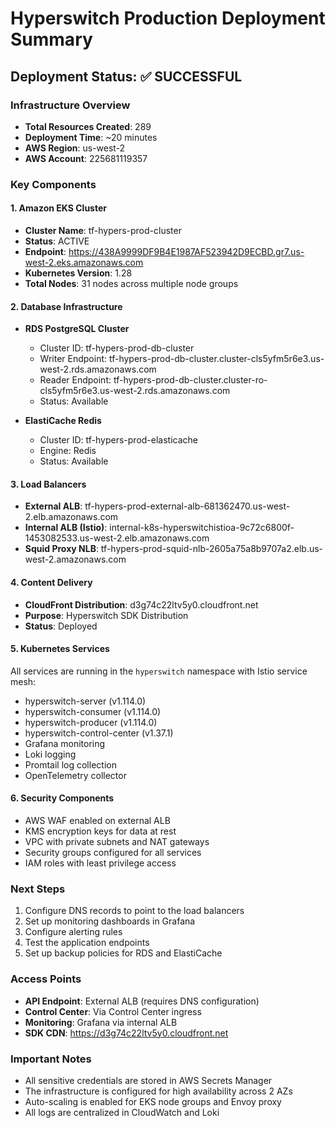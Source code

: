 # Hyperswitch Production Deployment Summary

## Deployment Status: ✅ SUCCESSFUL

### Infrastructure Overview

- **Total Resources Created**: 289
- **Deployment Time**: ~20 minutes
- **AWS Region**: us-west-2
- **AWS Account**: 225681119357

### Key Components

#### 1. Amazon EKS Cluster

- **Cluster Name**: tf-hypers-prod-cluster
- **Status**: ACTIVE
- **Endpoint**: https://438A9999DF9B4E1987AF523942D9ECBD.gr7.us-west-2.eks.amazonaws.com
- **Kubernetes Version**: 1.28
- **Total Nodes**: 31 nodes across multiple node groups

#### 2. Database Infrastructure

- **RDS PostgreSQL Cluster**

  - Cluster ID: tf-hypers-prod-db-cluster
  - Writer Endpoint: tf-hypers-prod-db-cluster.cluster-cls5yfm5r6e3.us-west-2.rds.amazonaws.com
  - Reader Endpoint: tf-hypers-prod-db-cluster.cluster-ro-cls5yfm5r6e3.us-west-2.rds.amazonaws.com
  - Status: Available

- **ElastiCache Redis**
  - Cluster ID: tf-hypers-prod-elasticache
  - Engine: Redis
  - Status: Available

#### 3. Load Balancers

- **External ALB**: tf-hypers-prod-external-alb-681362470.us-west-2.elb.amazonaws.com
- **Internal ALB (Istio)**: internal-k8s-hyperswitchistioa-9c72c6800f-1453082533.us-west-2.elb.amazonaws.com
- **Squid Proxy NLB**: tf-hypers-prod-squid-nlb-2605a75a8b9707a2.elb.us-west-2.amazonaws.com

#### 4. Content Delivery

- **CloudFront Distribution**: d3g74c22ltv5y0.cloudfront.net
- **Purpose**: Hyperswitch SDK Distribution
- **Status**: Deployed

#### 5. Kubernetes Services

All services are running in the `hyperswitch` namespace with Istio service mesh:

- hyperswitch-server (v1.114.0)
- hyperswitch-consumer (v1.114.0)
- hyperswitch-producer (v1.114.0)
- hyperswitch-control-center (v1.37.1)
- Grafana monitoring
- Loki logging
- Promtail log collection
- OpenTelemetry collector

#### 6. Security Components

- AWS WAF enabled on external ALB
- KMS encryption keys for data at rest
- VPC with private subnets and NAT gateways
- Security groups configured for all services
- IAM roles with least privilege access

### Next Steps

1. Configure DNS records to point to the load balancers
2. Set up monitoring dashboards in Grafana
3. Configure alerting rules
4. Test the application endpoints
5. Set up backup policies for RDS and ElastiCache

### Access Points

- **API Endpoint**: External ALB (requires DNS configuration)
- **Control Center**: Via Control Center ingress
- **Monitoring**: Grafana via internal ALB
- **SDK CDN**: https://d3g74c22ltv5y0.cloudfront.net

### Important Notes

- All sensitive credentials are stored in AWS Secrets Manager
- The infrastructure is configured for high availability across 2 AZs
- Auto-scaling is enabled for EKS node groups and Envoy proxy
- All logs are centralized in CloudWatch and Loki
